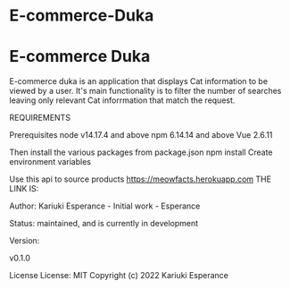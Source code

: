 # E-commerce-Duka
<h1>E-commerce Duka</h1>
 E-commerce duka is an application that displays Cat information to be viewed by a user. It's main functionality is to filter the number of  searches leaving only relevant Cat inforrmation that match the request.


 REQUIREMENTS

Prerequisites
node v14.17.4 and above
npm 6.14.14 and above
Vue 2.6.11

Then install the various packages from package.json npm install
Create environment variables

Use this api to source products https://meowfacts.herokuapp.com
THE LINK IS:


Author:
Kariuki Esperance - Initial work - Esperance

Status:
maintained, and is currently in development

Version:

v0.1.0

License
License: MIT Copyright (c) 2022 Kariuki Esperance


